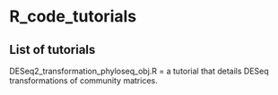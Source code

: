 # R_code_tutorials

## List of tutorials

DESeq2_transformation_phyloseq_obj.R = a tutorial that details DESeq transformations of community matrices.

